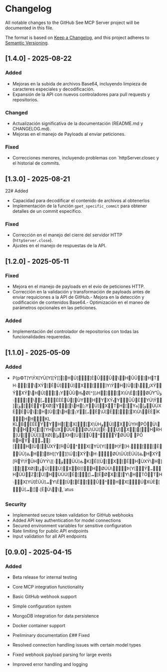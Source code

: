 # Changelog

All notable changes to the GitHub See MCP Server project will be documented in this file.

The format is based on [Keep a Changelog](https://keepachangelog.com/en/1.0.0/),
and this project adheres to [Semantic Versioning](https://semver.org/spec/v2.0.0.html).

## [1.4.0] - 2025-08-22

### Added

- Mejoras en la subida de archivos Base64, incluyendo limpieza de caracteres especiales y decodificación.
- Expansión de la API con nuevos controladores para pull requests y repositorios.

### Changed

- Actualización significativa de la documentación (README.md y CHANGELOG.md).
- Mejoras en el manejo de Payloads al enviar peticiones.

### Fixed

- Correcciones menores, incluyendo problemas con `httpServer.closec y el historial de commits.

## [1.3.0] - 2025-08-21

22# Added

- Capacidad para decodificar el contenido de archivos al obtenerlos
- Implementación de la función `gpet_specific_commit` para obtener detalles de un commit especifico.

### Fixed

- Corrección en el manejo del cierre del servidor HTTP (`httpServer.close`).
- Ajustes en el manejo de respuestas de la API.

## [1.2.0] - 2025-05-11

### Fixed

- Mejora en el manejo de payloads en el evio de peticiones HTTP.
- Corrección en la validación y transformación de payloads antes de enviar requiciones a la API de GitHub.- Mejora en la detección y codificación de contenidos Base64.- Optimización en el maneo de parámetros opcionales en las peticiones.

### Added
- Implementación del controlador de repositorios con todas las funcionalidades requeredas.

## [1.1.0] - 2025-05-09

### Added

- P{p©T\]Y\ÝX[YÙ[Y[[Ý[ۘ[]HÚ]]ÈÛ۝Û\HÛÛ\]HTH܈[\XÝ[ÈÚ]Ú]X[\]Y\ÝH[Ù[\ڙXÝÝXÝ\HÚ][\ݙYÛÙHܙØ[^][ۂH][X\Ù\È[ØÛۙY˚Ûۈ܈]\[\ܝÈÈÈÚ[ÙYHYXÝܙYÛÛÈYÚ\Ý][ۈ[ÈYXØ]Y[\H[ݙYÚ]XTH[Yܘ][ۈÙÚXÈÈÙ\\]H[Ù[\H[\ݙY[\ܝÈ\Ú[È][X\Ù\ÈÈÌKHHKL
KLBÈÈÈYYH[]X[[X\ÙHوÚ]XÙYHPÔÙ\\HX[][YHÙXÛÚÈØÙ\ÜÚ[È܈Ú]X][HRH[Ù[ÛÛ[][XØ][ۈXH[Ù[Û۝^ÝØÛÛ
PÔ
BHÝ\ܝ܈][\H[Ù[ÛۛXÝ[ۜHÛ۝^X[YÙ[Y[Þ\Ý[H܈[[È\ÜÚ]ܞH]BH][Y][\Ú]XÝ\H܈ØÙ\ÜÚ[È\ÜÚ]ܞHXÝ[ۜHÝ\ÝÛHÛۙYÝ\][ۈ܈\ÜÚ]ܞK]Ë[[Ù[X\[ËHÙXÝ\H]][XØ][ۈÚ]Ú]XÐ]]HØÚÙ\\Þ[Y[Ý\ܝHÛÛ\Z[Ú]HÙÙÚ[È[[ۚ]ܚ[ÈØ\X[]Y\HTÕTH܈X[YÚ[È\ÜÚ]ܚY\Ë[Ù[Ë[Û۝^HX[ÚXÚÈ[Ú[܈[ۚ]ܚ[ÈÙ\\,´atus

### Security

- Implemented secure token validation for GitHub webhooks
- Added API key authentication for model connections
- Secured environment variables for sensitive configuration
- Rate limiting for public API endpoints
- Input validation for all API endpoints

## [0.9.0] - 2025-04-15

### Added
- Beta release for internal testing
- Core MCP integration functionality
- Basic GitHub webhook support
- Simple configuration system
- MongoDB integration for data persistence
- Docker container support
- Preliminary documentation
£## Fixed

- Resolved connection handling issues with certain model types
- Fixed webhook payload parsing for large events
- Improved error handling and logging
  

